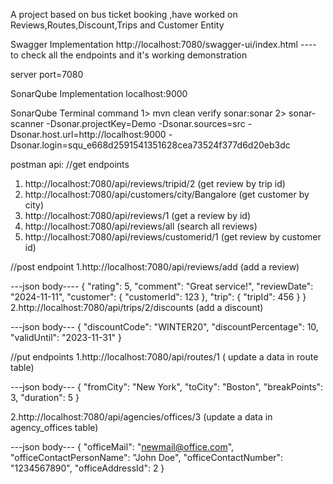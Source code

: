 A project based on bus ticket booking ,have worked on Reviews,Routes,Discount,Trips and Customer Entity

Swagger Implementation
http://localhost:7080/swagger-ui/index.html
---- to check all the endpoints and it's working demonstration

server port=7080

SonarQube Implementation
localhost:9000

SonarQube Terminal command
1>   mvn clean verify sonar:sonar
2>   sonar-scanner -Dsonar.projectKey=Demo -Dsonar.sources=src -Dsonar.host.url=http://localhost:9000 -Dsonar.login=squ_e668d2591541351628cea73524f377d6d20eb3dc




postman api:
//get endpoints
1. http://localhost:7080/api/reviews/tripid/2 (get review by trip id)
2. http://localhost:7080/api/customers/city/Bangalore (get customer by city)
3. http://localhost:7080/api/reviews/1 (get a review by id)
4. http://localhost:7080/api/reviews/all (search all reviews)
5. http://localhost:7080/api/reviews/customerid/1 (get review by customer id)


//post endpoint
1.http://localhost:7080/api/reviews/add (add a review)

---json body----
{
    "rating": 5,
    "comment": "Great service!",
    "reviewDate": "2024-11-11",
    "customer": {
        "customerId": 123
    },
    "trip": {
        "tripId": 456
    }
}
2.http://localhost:7080/api/trips/2/discounts (add a  discount)

---json body---
{
    "discountCode": "WINTER20",
    "discountPercentage": 10,
    "validUntil": "2023-11-31"
}

//put endpoints
1.http://localhost:7080/api/routes/1 ( update a data in route table)

---json body---
{
  "fromCity": "New York",
  "toCity": "Boston",
  "breakPoints": 3,
  "duration": 5
}

2.http://localhost:7080/api/agencies/offices/3 (update a data in agency_offices table)

---json body---
{
  "officeMail": "newmail@office.com",
  "officeContactPersonName": "John Doe",
  "officeContactNumber": "1234567890",
  "officeAddressId": 2
}

